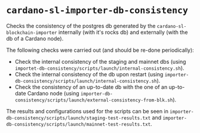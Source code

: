 # `cardano-sl-importer-db-consistency`

Checks the consistency of the postgres db generated by the `cardano-sl-blockchain-importer` internally (with it's rocks db) and externally (with the db of a Cardano node).

The following checks were carried out (and should be re-done periodically):
- Check the internal consistency of the staging and mainnet dbs (using `importet-db-consistency/scripts/launch/internal-consistency.sh`).
- Check the internal consistency of the db upon restart (using `importer-db-consistency/scripts/launch/internal-consistency.sh`).
- Check the consistency of an up-to-date db with the one of an up-to-date Cardano node (using `importer-db-consistency/scripts/launch/external-consistency-from-blk.sh`).

The results and configurations used for the scripts can be seen in `importer-db-consistency/scripts/launch/staging-test-results.txt` and `importer-db-consistency/scripts/launch/mainnet-test-results.txt`.
